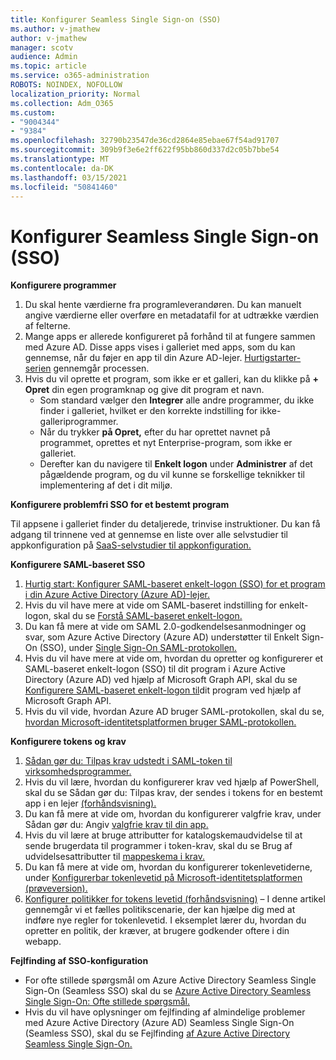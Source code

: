 ```yaml
---
title: Konfigurer Seamless Single Sign-on (SSO)
ms.author: v-jmathew
author: v-jmathew
manager: scotv
audience: Admin
ms.topic: article
ms.service: o365-administration
ROBOTS: NOINDEX, NOFOLLOW
localization_priority: Normal
ms.collection: Adm_O365
ms.custom:
- "9004344"
- "9384"
ms.openlocfilehash: 32790b23547de36cd2864e85ebae67f54ad91707
ms.sourcegitcommit: 309b9f3e6e2ff622f95bb860d337d2c05b7bbe54
ms.translationtype: MT
ms.contentlocale: da-DK
ms.lasthandoff: 03/15/2021
ms.locfileid: "50841460"
---
```

# <a name="configure-seamless-single-sign-on-sso"></a>Konfigurer Seamless Single Sign-on (SSO)

**Konfigurere programmer**

1. Du skal hente værdierne fra programleverandøren. Du kan manuelt angive værdierne eller overføre en metadatafil for at udtrække værdien af felterne.
2. Mange apps er allerede konfigureret på forhånd til at fungere sammen med Azure AD. Disse apps vises i galleriet med apps, som du kan gennemse, når du føjer en app til din Azure AD-lejer. [Hurtigstarter-serien](https://docs.microsoft.com/azure/active-directory/manage-apps/add-application-portal-configure) gennemgår processen.
3. Hvis du vil oprette et program, som ikke er et galleri, kan du klikke på **+ Opret** din egen programknap og give dit program et navn.
    - Som standard vælger den **Integrer** alle andre programmer, du ikke finder i galleriet, hvilket er den korrekte indstilling for ikke-galleriprogrammer.
    - Når du trykker **på Opret,** efter du har oprettet navnet på programmet, oprettes et nyt Enterprise-program, som ikke er galleriet.
    - Derefter kan du navigere til **Enkelt logon** under **Administrer** af det pågældende program, og du vil kunne se forskellige teknikker til implementering af det i dit miljø.

**Konfigurere problemfri SSO for et bestemt program**

Til appsene i galleriet finder du detaljerede, trinvise instruktioner. Du kan få adgang til trinnene ved at gennemse en liste over alle selvstudier til appkonfiguration på [SaaS-selvstudier til appkonfiguration.](https://docs.microsoft.com/azure/active-directory/saas-apps/tutorial-list)

**Konfigurere SAML-baseret SSO**

1. [Hurtig start: Konfigurer SAML-baseret enkelt-logon (SSO) for et program i din Azure Active Directory (Azure AD)-lejer.](https://docs.microsoft.com/azure/active-directory/manage-apps/add-application-portal-setup-sso)
2. Hvis du vil have mere at vide om SAML-baseret indstilling for enkelt-logon, skal du se [Forstå SAML-baseret enkelt-logon.](https://docs.microsoft.com/azure/active-directory/manage-apps/configure-saml-single-sign-on)
3. Du kan få mere at vide om SAML 2.0-godkendelsesanmodninger og svar, som Azure Active Directory (Azure AD) understøtter til Enkelt Sign-On (SSO), under [Single Sign-On SAML-protokollen.](https://docs.microsoft.com/azure/active-directory/develop/single-sign-on-saml-protocol)
4. Hvis du vil have mere at vide om, hvordan du opretter og konfigurerer et SAML-baseret enkelt-logon (SSO) til dit program i Azure Active Directory (Azure AD) ved hjælp af Microsoft Graph API, skal du se [Konfigurere SAML-baseret enkelt-logon til](https://docs.microsoft.com/graph/application-saml-sso-configure-api)dit program ved hjælp af Microsoft Graph API.
5. Hvis du vil vide, hvordan Azure AD bruger SAML-protokollen, skal du se, [hvordan Microsoft-identitetsplatformen bruger SAML-protokollen.](https://docs.microsoft.com/azure/active-directory/develop/active-directory-saml-protocol-reference)

**Konfigurere tokens og krav**

1. [Sådan gør du: Tilpas krav udstedt i SAML-token til virksomhedsprogrammer.](https://docs.microsoft.com/azure/active-directory/develop/active-directory-saml-claims-customization)
2. Hvis du vil lære, hvordan du konfigurerer krav ved hjælp af PowerShell, skal du se Sådan gør du: Tilpas krav, der sendes i tokens for en bestemt app i en lejer [(forhåndsvisning).](https://docs.microsoft.com/azure/active-directory/develop/active-directory-claims-mapping)
3. Du kan få mere at vide om, hvordan du konfigurerer valgfrie krav, under Sådan gør du: Angiv [valgfrie krav til din app.](https://docs.microsoft.com/azure/active-directory/develop/active-directory-optional-claims)
4. Hvis du vil lære at bruge attributter for katalogskemaudvidelse til at sende brugerdata til programmer i token-krav, skal du se Brug af udvidelsesattributter til [mappeskema i krav.](https://docs.microsoft.com/azure/active-directory/develop/active-directory-schema-extensions)
5. Du kan få mere at vide om, hvordan du konfigurerer tokenlevetiderne, under [Konfigurerbar tokenlevetid på Microsoft-identitetsplatformen (prøveversion).](https://docs.microsoft.com/azure/active-directory/develop/active-directory-configurable-token-lifetimes)
6. [Konfigurer politikker for tokens levetid (forhåndsvisning)](https://docs.microsoft.com/azure/active-directory/develop/configure-token-lifetimes) – I denne artikel gennemgår vi et fælles politikscenarie, der kan hjælpe dig med at indføre nye regler for tokenlevetid. I eksemplet lærer du, hvordan du opretter en politik, der kræver, at brugere godkender oftere i din webapp.

**Fejlfinding af SSO-konfiguration**

- For ofte stillede spørgsmål om Azure Active Directory Seamless Single Sign-On (Seamless SSO) skal du se [Azure Active Directory Seamless Single Sign-On: Ofte stillede spørgsmål.](https://docs.microsoft.com/azure/active-directory/hybrid/how-to-connect-sso-faq)
- Hvis du vil have oplysninger om fejlfinding af almindelige problemer med Azure Active Directory (Azure AD) Seamless Single Sign-On (Seamless SSO), skal du se Fejlfinding [af Azure Active Directory Seamless Single Sign-On.](https://docs.microsoft.com/azure/active-directory/hybrid/tshoot-connect-sso)
